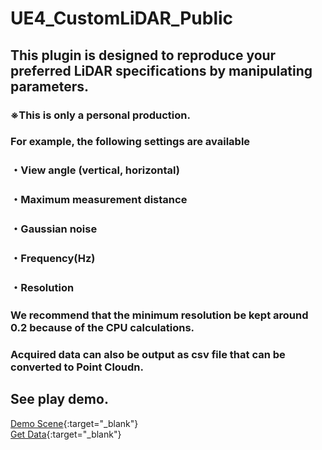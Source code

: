 # UE4_CustomLiDAR_Public

## This plugin is designed to reproduce your preferred LiDAR specifications by manipulating parameters.<br>
### ※This is only a personal production.

### For example, the following settings are available<br>
### ・View angle (vertical, horizontal)<br>
### ・Maximum measurement distance<br>
### ・Gaussian noise<br>
### ・Frequency(Hz)<br>
### ・Resolution<br>

### We recommend that the minimum resolution be kept around 0.2 because of the CPU calculations.

### Acquired data can also be output as csv file that can be converted to Point Cloudn.

## See play demo.
[Demo Scene](https://youtu.be/NZDO0s5qUvg){:target="_blank"}<br>
[Get Data](https://youtu.be/8S0PgrzXvkg){:target="_blank"}
